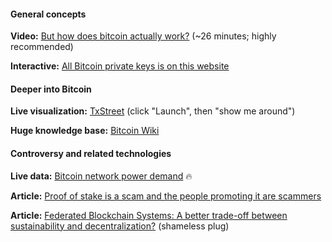 #### General concepts

**Video:** [But how does bitcoin actually work?](https://www.youtube.com/watch?v=bBC-nXj3Ng4) (~26 minutes; highly recommended)

**Interactive:** [All Bitcoin private keys is on this website](https://playxo.com/)

#### Deeper into Bitcoin

**Live visualization:** [TxStreet](https://txstreet.com/v/btc) (click "Launch", then "show me around")

**Huge knowledge base:** [Bitcoin Wiki](https://en.bitcoin.it/)

#### Controversy and related technologies

**Live data:** [Bitcoin network power demand](https://ccaf.io/cbeci/index) 🔥

**Article:** [Proof of stake is a scam and the people promoting it are scammers](https://yanmaani.github.io/proof-of-stake-is-a-scam-and-the-people-promoting-it-are-scammers/)

**Article:** [Federated Blockchain Systems: A better trade-off between sustainability and decentralization?](https://www.weizenbaum-institut.de/media/Publikationen/Weizenbaum_Series/Weizenbaum_Series_26.pdf) (shameless plug)
